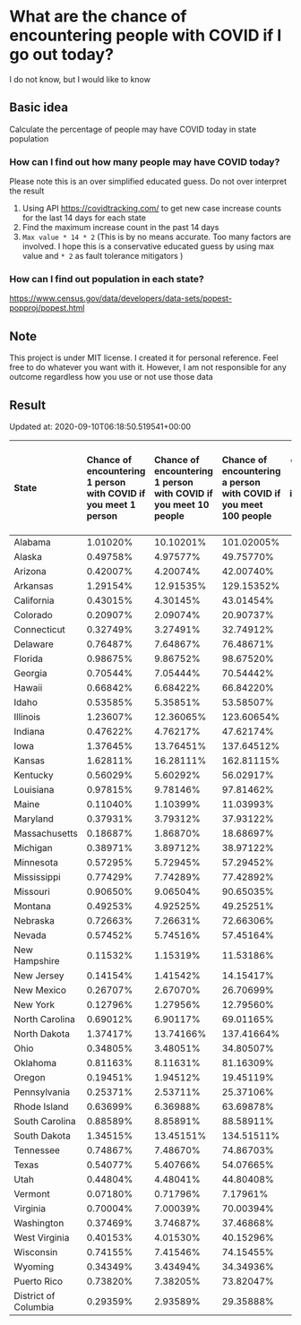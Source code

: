 # What are the chance of encountering people with COVID if I go out today?
I do not know, but I would like to know

## Basic idea
Calculate the percentage of people may have COVID today in state population

### How can I find out how many people may have COVID today?
Please note this is an over simplified educated guess. Do not over interpret the result 
1. Using API https://covidtracking.com/ to get new case increase counts for the last 14 days for each state
2. Find the maximum increase count in the past 14 days
3. `Max value * 14 * 2` (This is by no means accurate. Too many factors are involved. I hope this is a conservative educated guess by using max value and `* 2` as fault tolerance mitigators ) 

### How can I find out population in each state?
https://www.census.gov/data/developers/data-sets/popest-popproj/popest.html

## Note
This project is under MIT license. I created it for personal reference. Feel free to do whatever you want with it. However, I am not responsible for any outcome regardless how you use or not use those data 

## Result

 Updated at: 2020-09-10T06:18:50.519541+00:00

| State                | Chance of encountering 1 person with COVID if you meet 1 person   | Chance of encountering 1 person with COVID if you meet 10 people   | Chance of encountering a person with COVID if you meet 100 people   |   Max count of new case increase in the past 14 days |   Estimated people count with COVID |
|:---------------------|:------------------------------------------------------------------|:-------------------------------------------------------------------|:--------------------------------------------------------------------|-----------------------------------------------------:|------------------------------------:|
| Alabama              | 1.01020%                                                          | 10.10201%                                                          | 101.02005%                                                          |                                                 1769 |                               49532 |
| Alaska               | 0.49758%                                                          | 4.97577%                                                           | 49.75770%                                                           |                                                  130 |                                3640 |
| Arizona              | 0.42007%                                                          | 4.20074%                                                           | 42.00740%                                                           |                                                 1092 |                               30576 |
| Arkansas             | 1.29154%                                                          | 12.91535%                                                          | 129.15352%                                                          |                                                 1392 |                               38976 |
| California           | 0.43015%                                                          | 4.30145%                                                           | 43.01454%                                                           |                                                 6070 |                              169960 |
| Colorado             | 0.20907%                                                          | 2.09074%                                                           | 20.90737%                                                           |                                                  430 |                               12040 |
| Connecticut          | 0.32749%                                                          | 3.27491%                                                           | 32.74912%                                                           |                                                  417 |                               11676 |
| Delaware             | 0.76487%                                                          | 7.64867%                                                           | 76.48671%                                                           |                                                  266 |                                7448 |
| Florida              | 0.98675%                                                          | 9.86752%                                                           | 98.67520%                                                           |                                                 7569 |                              211932 |
| Georgia              | 0.70544%                                                          | 7.05444%                                                           | 70.54442%                                                           |                                                 2675 |                               74900 |
| Hawaii               | 0.66842%                                                          | 6.68422%                                                           | 66.84220%                                                           |                                                  338 |                                9464 |
| Idaho                | 0.53585%                                                          | 5.35851%                                                           | 53.58507%                                                           |                                                  342 |                                9576 |
| Illinois             | 1.23607%                                                          | 12.36065%                                                          | 123.60654%                                                          |                                                 5594 |                              156632 |
| Indiana              | 0.47622%                                                          | 4.76217%                                                           | 47.62174%                                                           |                                                 1145 |                               32060 |
| Iowa                 | 1.37645%                                                          | 13.76451%                                                          | 137.64512%                                                          |                                                 1551 |                               43428 |
| Kansas               | 1.62811%                                                          | 16.28111%                                                          | 162.81115%                                                          |                                                 1694 |                               47432 |
| Kentucky             | 0.56029%                                                          | 5.60292%                                                           | 56.02917%                                                           |                                                  894 |                               25032 |
| Louisiana            | 0.97815%                                                          | 9.78146%                                                           | 97.81462%                                                           |                                                 1624 |                               45472 |
| Maine                | 0.11040%                                                          | 1.10399%                                                           | 11.03993%                                                           |                                                   53 |                                1484 |
| Maryland             | 0.37931%                                                          | 3.79312%                                                           | 37.93122%                                                           |                                                  819 |                               22932 |
| Massachusetts        | 0.18687%                                                          | 1.86870%                                                           | 18.68697%                                                           |                                                  460 |                               12880 |
| Michigan             | 0.38971%                                                          | 3.89712%                                                           | 38.97122%                                                           |                                                 1390 |                               38920 |
| Minnesota            | 0.57295%                                                          | 5.72945%                                                           | 57.29452%                                                           |                                                 1154 |                               32312 |
| Mississippi          | 0.77429%                                                          | 7.74289%                                                           | 77.42892%                                                           |                                                  823 |                               23044 |
| Missouri             | 0.90650%                                                          | 9.06504%                                                           | 90.65035%                                                           |                                                 1987 |                               55636 |
| Montana              | 0.49253%                                                          | 4.92525%                                                           | 49.25251%                                                           |                                                  188 |                                5264 |
| Nebraska             | 0.72663%                                                          | 7.26631%                                                           | 72.66306%                                                           |                                                  502 |                               14056 |
| Nevada               | 0.57452%                                                          | 5.74516%                                                           | 57.45164%                                                           |                                                  632 |                               17696 |
| New Hampshire        | 0.11532%                                                          | 1.15319%                                                           | 11.53186%                                                           |                                                   56 |                                1568 |
| New Jersey           | 0.14154%                                                          | 1.41542%                                                           | 14.15417%                                                           |                                                  449 |                               12572 |
| New Mexico           | 0.26707%                                                          | 2.67070%                                                           | 26.70699%                                                           |                                                  200 |                                5600 |
| New York             | 0.12796%                                                          | 1.27956%                                                           | 12.79560%                                                           |                                                  889 |                               24892 |
| North Carolina       | 0.69012%                                                          | 6.90117%                                                           | 69.01165%                                                           |                                                 2585 |                               72380 |
| North Dakota         | 1.37417%                                                          | 13.74166%                                                          | 137.41664%                                                          |                                                  374 |                               10472 |
| Ohio                 | 0.34805%                                                          | 3.48051%                                                           | 34.80507%                                                           |                                                 1453 |                               40684 |
| Oklahoma             | 0.81163%                                                          | 8.11631%                                                           | 81.16309%                                                           |                                                 1147 |                               32116 |
| Oregon               | 0.19451%                                                          | 1.94512%                                                           | 19.45119%                                                           |                                                  293 |                                8204 |
| Pennsylvania         | 0.25371%                                                          | 2.53711%                                                           | 25.37106%                                                           |                                                 1160 |                               32480 |
| Rhode Island         | 0.63699%                                                          | 6.36988%                                                           | 63.69878%                                                           |                                                  241 |                                6748 |
| South Carolina       | 0.88589%                                                          | 8.85891%                                                           | 88.58911%                                                           |                                                 1629 |                               45612 |
| South Dakota         | 1.34515%                                                          | 13.45151%                                                          | 134.51511%                                                          |                                                  425 |                               11900 |
| Tennessee            | 0.74867%                                                          | 7.48670%                                                           | 74.86703%                                                           |                                                 1826 |                               51128 |
| Texas                | 0.54077%                                                          | 5.40766%                                                           | 54.07665%                                                           |                                                 5600 |                              156800 |
| Utah                 | 0.44804%                                                          | 4.48041%                                                           | 44.80408%                                                           |                                                  513 |                               14364 |
| Vermont              | 0.07180%                                                          | 0.71796%                                                           | 7.17961%                                                            |                                                   16 |                                 448 |
| Virginia             | 0.70004%                                                          | 7.00039%                                                           | 70.00394%                                                           |                                                 2134 |                               59752 |
| Washington           | 0.37469%                                                          | 3.74687%                                                           | 37.46868%                                                           |                                                 1019 |                               28532 |
| West Virginia        | 0.40153%                                                          | 4.01530%                                                           | 40.15296%                                                           |                                                  257 |                                7196 |
| Wisconsin            | 0.74155%                                                          | 7.41546%                                                           | 74.15455%                                                           |                                                 1542 |                               43176 |
| Wyoming              | 0.34349%                                                          | 3.43494%                                                           | 34.34936%                                                           |                                                   71 |                                1988 |
| Puerto Rico          | 0.73820%                                                          | 7.38205%                                                           | 73.82047%                                                           |                                                  842 |                               23576 |
| District of Columbia | 0.29359%                                                          | 2.93589%                                                           | 29.35888%                                                           |                                                   74 |                                2072 |